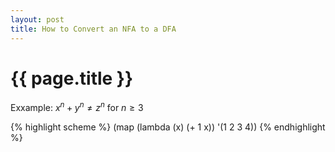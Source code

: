 ```yaml
---
layout: post
title: How to Convert an NFA to a DFA
---
```

		
{{ page.title }}
==============================


Exxample: $x^{n}+y^{n} \neq z^{n}$ for $n \geq 3$


{% highlight scheme %}
(map (lambda (x) (+ 1 x))
     '(1 2 3 4))
{% endhighlight %}